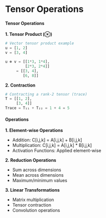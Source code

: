 # Tensor Operations

#### Tensor Operations

**1. Tensor Product (⊗)**

```python
# Vector tensor product example
u = [1, 2]
v = [3, 4]

u ⊗ v = [[1*3, 1*4],
         [2*3, 2*4]]
     = [[3, 4],
        [6, 8]]
```

**2. Contraction**

```python
# Contracting a rank-2 tensor (trace)
T = [[1, 2],
     [3, 4]]
Trace = T₁₁ + T₂₂ = 1 + 4 = 5
```

####

#### Operations

**1. Element-wise Operations**

* Addition: C\[i,j,k] = A\[i,j,k] + B\[i,j,k]
* Multiplication: C\[i,j,k] = A\[i,j,k] \* B\[i,j,k]
* Activation Functions: Applied element-wise

**2. Reduction Operations**

* Sum across dimensions
* Mean across dimensions
* Maximum/minimum values

**3. Linear Transformations**

* Matrix multiplication
* Tensor contraction
* Convolution operations
